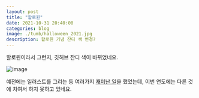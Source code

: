 ```yaml
---
layout: post
title: "할로윈"
date: 2021-10-31 20:40:00
categories: blog
image: ./tumb/halloween_2021.jpg
description: 할로윈 기념 잔디 색 변경?
---
```


할로윈이라서 그런지, 깃허브 잔디 색이 바뀌었네요.

![image](https://darktornado.github.io/blog/assets/images/tumb/halloween_2021.jpg)


예전에는 일러스트를 그리는 등 여러가지 [재미난 일](https://blog.naver.com/dt3141592/220519236488)을 했었는데, 이번 연도에는 다른 것에 치여서 하지 못하고 있네요.